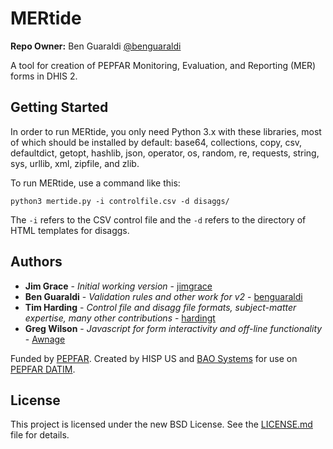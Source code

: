 # MERtide
**Repo Owner:** Ben Guaraldi [@benguaraldi](https://github.com/benguaraldi)

A tool for creation of PEPFAR Monitoring, Evaluation, and Reporting (MER) forms in DHIS 2.

## Getting Started

In order to run MERtide, you only need Python 3.x with these libraries, most of which should be installed by default: base64, collections, copy, csv, defaultdict, getopt, hashlib, json, operator, os, random, re, requests, string, sys, urllib, xml, zipfile, and zlib.

To run MERtide, use a command like this:
```
python3 mertide.py -i controlfile.csv -d disaggs/
```

The ```-i``` refers to the CSV control file and the ```-d``` refers to the directory of HTML templates for disaggs.

## Authors

* **Jim Grace** - *Initial working version* - [jimgrace](https://github.com/jimgrace)
* **Ben Guaraldi** - *Validation rules and other work for v2* - [benguaraldi](https://github.com/benguaraldi)
* **Tim Harding** - *Control file and disagg file formats, subject-matter expertise, many other contributions* - [hardingt](https://github.com/hardingt)
* **Greg Wilson** - *Javascript for form interactivity and off-line functionality* - [Awnage](https://github.com/Awnage)

Funded by [PEPFAR](https://pepfar.gov). Created by HISP US and [BAO Systems](https://baosystems.com/) for use on [PEPFAR DATIM](https://www.datim.org/).

## License

This project is licensed under the new BSD License. See the [LICENSE.md](LICENSE.md) file for details.
